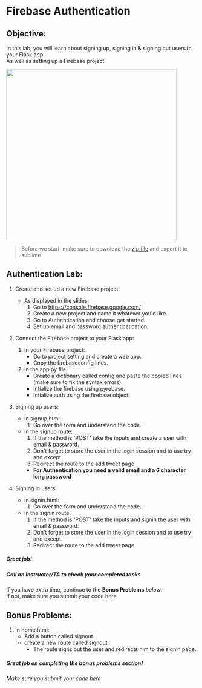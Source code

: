 # Firebase Authentication

## Objective: 
In this lab, you will learn about signing up, signing in & signing out users in your Flask app. <br/>
As well as setting up a Firebase project.




<img src="https://i.ytimg.com/vi/8sGY55yxicA/maxresdefault.jpg" width="450">




> Before we start, make sure to download the [zip file](https://drive.google.com/file/d/1WJbP8t_KQbZINxxMbocRbB_NfWr1x1wF/view?usp=sharing) and export it to sublime


## Authentication Lab:

1. Create and set up a new Firebase project:
    - As displayed in the slides:
        1. Go to https://console.firebase.google.com/
        2. Create a new project and name it whatever you'd like.
        3. Go to Authentication and choose get started.
        4. Set up email and password authenticatication.
        

2. Connect the Firebase project to your Flask app:
    1. In your Firebase project:
        - Go to project setting and create a web app.
        - Copy the firebaseconfig lines.
    2. In the app.py file:
        - Create a dictionary called config and paste the copied lines (make sure to fix the syntax errors).
        - Intialize the firebase using pyrebase.
        - Intialize auth using the firebase object.
    
        
3. Signing up users:
    - In signup.html:
        1. Go over the form and understand the code.
    - In the signup route:
        1. If the method is 'POST' take the inputs and create a user with email & password.
        2. Don't forget to store the user in the login session and to use try and except.
        3. Redirect the route to the add tweet page
        - **For Authentication you need a valid email and a 6 character long password**
    

4. Signing in users:
    - In signin.html:
        1. Go over the form and understand the code.
    - In the signin route:
        1. If the method is 'POST' take the inputs and signin the user with email & password.
        2. Don't forget to store the user in the login session and to use try and except.
        3. Redirect the route to the add tweet page



##### Great job!
##### Call an Instructor/TA to check your completed tasks
 

If you have extra time, continue to the **Bonus Problems** *below*.  
If not, make sure you submit your code here



## Bonus Problems: 
1. In home.html:
    - Add a button called signout.
    - create a new route called signout:
        - The route signs out the user and redirects him to the signin page.

##### Great job on completing the bonus problems section!  
###### Make sure you submit your code here


